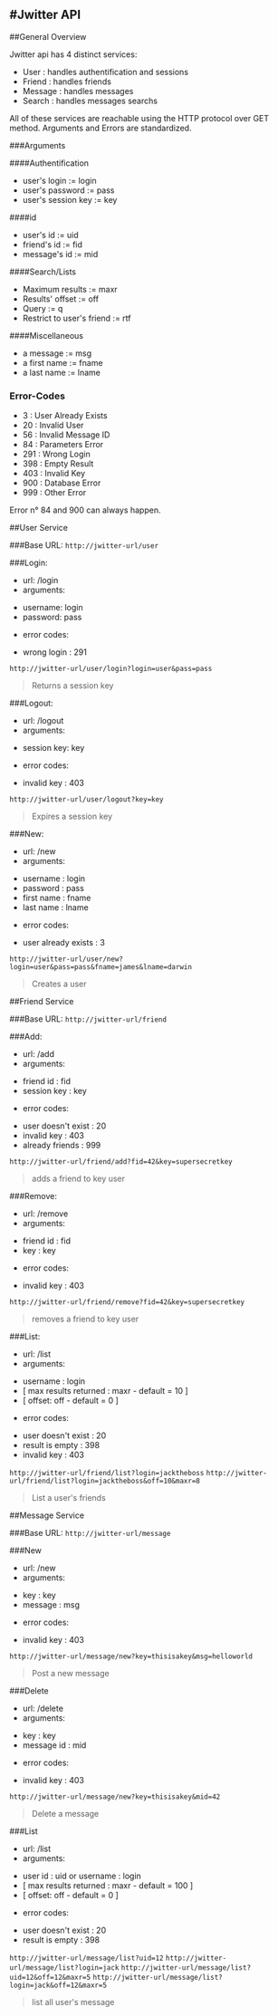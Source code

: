 #Jwitter API
----------
##General Overview

Jwitter api has 4 distinct services:

- User : handles authentification and sessions
- Friend : handles friends
- Message : handles messages
- Search : handles messages searchs

All of these services are reachable using the HTTP protocol over GET method.
Arguments and Errors are standardized.

###Arguments

####Authentification

 + user's login := login
 + user's password := pass
 + user's session key := key
	

####id

 + user's id := uid
 + friend's id := fid
 + message's id := mid
	

####Search/Lists

 + Maximum results := maxr
 + Results' offset := off
 + Query := q
 + Restrict to user's friend := rtf
	

####Miscellaneous 

 + a message := msg
 + a first name := fname
 + a last name := lname

### Error-Codes

- 3  : User Already Exists
- 20 : Invalid User
- 56 : Invalid Message ID
- 84 : Parameters Error
- 291 : Wrong Login
- 398 : Empty Result
- 403 : Invalid Key
- 900 : Database Error
- 999 : Other Error

Error n° 84 and 900 can always happen.

##User Service

###Base URL:
`http://jwitter-url/user`

###Login:

- url: /login
- arguments:
 + username: login
 + password: pass
- error codes:
 + wrong login : 291

`http://jwitter-url/user/login?login=user&pass=pass`

> Returns a session key

###Logout:
		
- url: /logout
- arguments:
 + session key: key
- error codes:
 + invalid key : 403

`http://jwitter-url/user/logout?key=key`

> Expires a session key

###New:

- url: /new
- arguments:
 + username : login
 + password : pass
 + first name : fname
 + last name : lname
- error codes:
 + user already exists : 3

`http://jwitter-url/user/new?login=user&pass=pass&fname=james&lname=darwin`

> Creates a user


##Friend Service

###Base URL:
`http://jwitter-url/friend`

###Add:

- url: /add
- arguments:
 + friend id : fid
 + session key : key
- error codes:
 + user doesn't exist : 20
 + invalid key : 403
 + already friends : 999


`http://jwitter-url/friend/add?fid=42&key=supersecretkey`

> adds a friend to key user

###Remove:

- url: /remove
- arguments:
 + friend id : fid
 + key : key
- error codes:
 + invalid key : 403

`http://jwitter-url/friend/remove?fid=42&key=supersecretkey`

> removes a friend to key user

###List:

- url: /list
- arguments:
 + username : login 
 + [ max results returned : maxr - default = 10 ]
 + [ offset: off - default = 0 ]
- error codes:
 + user doesn't exist : 20
 + result is empty : 398
 + invalid key : 403

`http://jwitter-url/friend/list?login=jacktheboss`
`http://jwitter-url/friend/list?login=jacktheboss&off=10&maxr=8`

> List a user's friends

##Message Service

###Base URL:
`http://jwitter-url/message`

###New

- url: /new
- arguments:
 + key : key
 + message : msg
- error codes:
 + invalid key : 403

`http://jwitter-url/message/new?key=thisisakey&msg=helloworld`

> Post a new message

###Delete

- url: /delete
- arguments:
 + key : key
 + message id : mid
- error codes:
 + invalid key : 403

`http://jwitter-url/message/new?key=thisisakey&mid=42`

> Delete a message

###List
- url: /list
- arguments:
 + user id : uid or username : login
 + [ max results returned : maxr - default = 100 ]
 + [ offset: off - default = 0 ]
- error codes:
 + user doesn't exist : 20
 + result is empty : 398

`http://jwitter-url/message/list?uid=12`
`http://jwitter-url/message/list?login=jack`
`http://jwitter-url/message/list?uid=12&off=12&maxr=5`
`http://jwitter-url/message/list?login=jack&off=12&maxr=5`

> list all user's message


